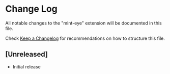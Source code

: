 # Change Log

All notable changes to the "mint-eye" extension will be documented in this file.

Check [Keep a Changelog](http://keepachangelog.com/) for recommendations on how to structure this file.

## [Unreleased]

- Initial release
